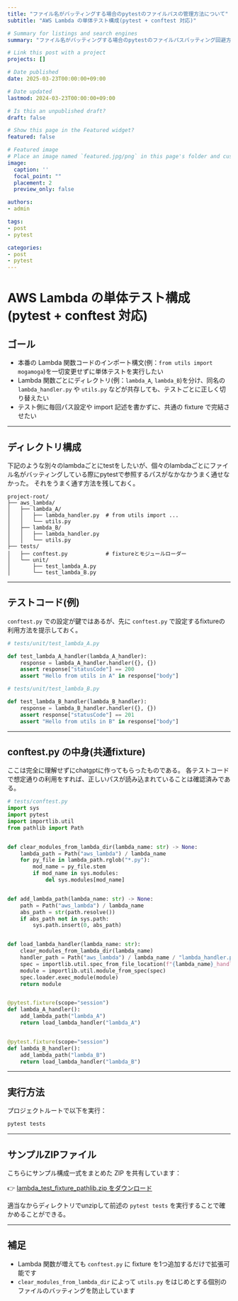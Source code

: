 ```yaml
---
title: "ファイル名がバッティングする場合のpytestのファイルパスの管理方法について"
subtitle: "AWS Lambda の単体テスト構成(pytest + conftest 対応)"

# Summary for listings and search engines
summary: "ファイル名がバッティングする場合のpytestのファイルパスバッティング回避方法(conftest)"

# Link this post with a project
projects: []

# Date published
date: 2025-03-23T00:00:00+09:00

# Date updated
lastmod: 2024-03-23T00:00:00+09:00

# Is this an unpublished draft?
draft: false

# Show this page in the Featured widget?
featured: false

# Featured image
# Place an image named `featured.jpg/png` in this page's folder and customize its options here.
image:
  caption: ''
  focal_point: ""
  placement: 2
  preview_only: false

authors:
- admin

tags:
- post
- pytest

categories:
- post
- pytest
---
```


# AWS Lambda の単体テスト構成(pytest + conftest 対応)

## ゴール

- 本番の Lambda 関数コードのインポート構文(例：`from utils import mogamoga`)を一切変更せずに単体テストを実行したい
- Lambda 関数ごとにディレクトリ(例：`lambda_A`, `lambda_B`)を分け、同名の `lambda_handler.py` や `utils.py` などが共存しても、テストごとに正しく切り替えたい
- テスト側に毎回パス設定や import 記述を書かずに、共通の fixture で完結させたい

---

## ディレクトリ構成
下記のような別々のlambdaごとにtestをしたいが、個々のlambdaごとにファイル名がバッティングしている際にpytestで参照するパスがなかなかうまく通せなかった。
それをうまく通す方法を残しておく。

```
project-root/
├── aws_lambda/
│   ├── lambda_A/
│   │   ├── lambda_handler.py  # from utils import ...
│   │   └── utils.py
│   ├── lambda_B/
│   │   ├── lambda_handler.py
│   │   └── utils.py
├── tests/
│   ├── conftest.py            # fixtureとモジュールローダー
│   └── unit/
│       ├── test_lambda_A.py
│       └── test_lambda_B.py
```

---

## テストコード(例)
`conftest.py` での設定が鍵ではあるが、先に `conftest.py` で設定するfixtureの利用方法を提示しておく。

```python
# tests/unit/test_lambda_A.py

def test_lambda_A_handler(lambda_A_handler):
    response = lambda_A_handler.handler({}, {})
    assert response["statusCode"] == 200
    assert "Hello from utils in A" in response["body"]
```

```python
# tests/unit/test_lambda_B.py

def test_lambda_B_handler(lambda_B_handler):
    response = lambda_B_handler.handler({}, {})
    assert response["statusCode"] == 201
    assert "Hello from utils in B" in response["body"]
```

---

## conftest.py の中身(共通fixture)
ここは完全に理解せずにchatgptに作ってもらったものである。
各テストコードで想定通りの利用をすれば、正しいパスが読み込まれていることは確認済みである。

```python
# tests/conftest.py
import sys
import pytest
import importlib.util
from pathlib import Path


def clear_modules_from_lambda_dir(lambda_name: str) -> None:
    lambda_path = Path("aws_lambda") / lambda_name
    for py_file in lambda_path.rglob("*.py"):
        mod_name = py_file.stem
        if mod_name in sys.modules:
            del sys.modules[mod_name]


def add_lambda_path(lambda_name: str) -> None:
    path = Path("aws_lambda") / lambda_name
    abs_path = str(path.resolve())
    if abs_path not in sys.path:
        sys.path.insert(0, abs_path)


def load_lambda_handler(lambda_name: str):
    clear_modules_from_lambda_dir(lambda_name)
    handler_path = Path("aws_lambda") / lambda_name / "lambda_handler.py"
    spec = importlib.util.spec_from_file_location(f"{lambda_name}_handler", handler_path)
    module = importlib.util.module_from_spec(spec)
    spec.loader.exec_module(module)
    return module


@pytest.fixture(scope="session")
def lambda_A_handler():
    add_lambda_path("lambda_A")
    return load_lambda_handler("lambda_A")


@pytest.fixture(scope="session")
def lambda_B_handler():
    add_lambda_path("lambda_B")
    return load_lambda_handler("lambda_B")
```

---

## 実行方法

プロジェクトルートで以下を実行：

```bash
pytest tests
```

---

## サンプルZIPファイル

こちらにサンプル構成一式をまとめた ZIP を共有しています：

👉 [lambda_test_fixture_pathlib.zip をダウンロード](https://drive.google.com/file/d/1nPbCDtqMNIu4wMa5fDGxqf4RHIXXFNes/view?usp=drive_link)

適当なからディレクトリでunzipして前述の `pytest tests` を実行することで確かめることができる。

---

## 補足

- Lambda 関数が増えても `conftest.py` に fixture を1つ追加するだけで拡張可能です
- `clear_modules_from_lambda_dir` によって `utils.py` をはじめとする個別のファイルのバッティングを防止しています
